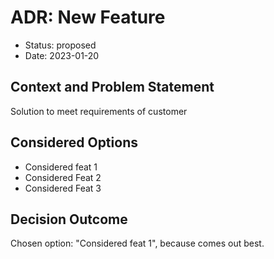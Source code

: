 # ADR: New Feature

* Status: proposed
* Date: 2023-01-20

## Context and Problem Statement

Solution to meet requirements of customer

## Considered Options

* Considered feat 1
* Considered Feat 2
* Considered Feat 3

## Decision Outcome

Chosen option: "Considered feat 1", because comes out best.
